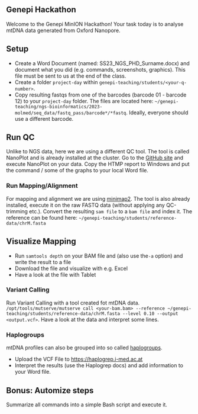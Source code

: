 ## Genepi Hackathon
Welcome to the Genepi MinION Hackathon! Your task today is to analyse mtDNA data generated from Oxford Nanopore. 

## Setup
* Create a Word Document (named: SS23_NGS_PHD_Surname.docx) and document what you did (e.g. commands, screenshots, graphics). This file must be sent to us at the end of the class.
* Create a folder `project-day` within  `genepi-teaching/students/<your-q-number>`. 
* Copy resulting fastqs from one of the barcodes (barcode 01 - barcode 12) to your `project-day`  folder. The files are located here: `~/genepi-teaching/ngs-bioinformatics/2023-molmed/seq_data/fastq_pass/barcode*/*fastq`. Ideally, everyone should use a different barcode. 

## Run QC
Unlike to NGS data, here we are using a different QC tool. The tool is called NanoPlot and is already installed at the cluster. Go to the [GitHub site](https://github.com/wdecoster/NanoPlot) and execute NanoPlot on your data. Copy the HTMP report to Windows and put the command / some of the graphs to your local Word file.  


### Run Mapping/Alignment
For mapping and alignment we are using [minimap2](https://github.com/lh3/minimap2). The tool is also already installed, execute it on the raw FASTQ data (without applying any QC-trimming etc.). Convert the resulting `sam file` to a `bam file` and index it. The reference can be found here: `~/genepi-teaching/students/reference-data/chrM.fasta`

## Visualize Mapping
- Run `samtools depth` on your BAM file and (also use the`-a` option) and write the result to a file
- Download the file and visualize with e.g. Excel
- Have a look at the file with Tablet
      
### Variant Calling
Run Variant Calling with a tool created fot mtDNA data.
`/opt/tools/mutserve/mutserve call <your-bam.bam> --reference ~/genepi-teaching/students/reference-data/chrM.fasta --level 0.10 --output <output.vcf>`. Have a look at the data and interpret some lines. 

### Haplogroups
mtDNA profiles can also be grouped into so called [haplogroups](https://en.wikipedia.org/wiki/Human_mitochondrial_DNA_haplogroup). 
- Upload the VCF File to https://haplogrep.i-med.ac.at
- Interpret the results (use the Haplogrep docs) and add information to your Word file.  

## Bonus: Automize steps
Summarize all commands into a simple Bash script and execute it. 
